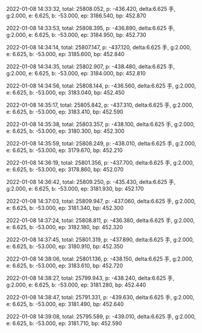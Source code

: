 2022-01-08 14:33:32, total: 25808.052, p: -436.420, delta:6.625 手, g:2.000, e: 6.625, b: -53.000, ep: 3186.540, bp: 452.870

2022-01-08 14:33:53, total: 25808.395, p: -436.890, delta:6.625 手, g:2.000, e: 6.625, b: -53.000, ep: 3184.950, bp: 452.730

2022-01-08 14:34:14, total: 25807.147, p: -437.120, delta:6.625 手, g:2.000, e: 6.625, b: -53.000, ep: 3185.600, bp: 452.840

2022-01-08 14:34:35, total: 25802.907, p: -438.480, delta:6.625 手, g:2.000, e: 6.625, b: -53.000, ep: 3184.000, bp: 452.810

2022-01-08 14:34:56, total: 25808.144, p: -436.560, delta:6.625 手, g:2.000, e: 6.625, b: -53.000, ep: 3183.040, bp: 452.450

2022-01-08 14:35:17, total: 25805.842, p: -437.310, delta:6.625 手, g:2.000, e: 6.625, b: -53.000, ep: 3183.410, bp: 452.590

2022-01-08 14:35:38, total: 25803.357, p: -438.100, delta:6.625 手, g:2.000, e: 6.625, b: -53.000, ep: 3180.300, bp: 452.300

2022-01-08 14:35:59, total: 25808.249, p: -438.010, delta:6.625 手, g:2.000, e: 6.625, b: -53.000, ep: 3179.670, bp: 452.210

2022-01-08 14:36:19, total: 25801.356, p: -437.700, delta:6.625 手, g:2.000, e: 6.625, b: -53.000, ep: 3178.860, bp: 452.070

2022-01-08 14:36:42, total: 25809.250, p: -435.430, delta:6.625 手, g:2.000, e: 6.625, b: -53.000, ep: 3181.930, bp: 452.170

2022-01-08 14:37:03, total: 25809.947, p: -437.060, delta:6.625 手, g:2.000, e: 6.625, b: -53.000, ep: 3181.340, bp: 452.300

2022-01-08 14:37:24, total: 25808.811, p: -436.380, delta:6.625 手, g:2.000, e: 6.625, b: -53.000, ep: 3182.180, bp: 452.320

2022-01-08 14:37:45, total: 25801.319, p: -437.890, delta:6.625 手, g:2.000, e: 6.625, b: -53.000, ep: 3180.910, bp: 452.350

2022-01-08 14:38:06, total: 25801.136, p: -438.150, delta:6.625 手, g:2.000, e: 6.625, b: -53.000, ep: 3183.610, bp: 452.720

2022-01-08 14:38:27, total: 25799.943, p: -438.240, delta:6.625 手, g:2.000, e: 6.625, b: -53.000, ep: 3181.280, bp: 452.440

2022-01-08 14:38:47, total: 25791.331, p: -439.630, delta:6.625 手, g:2.000, e: 6.625, b: -53.000, ep: 3181.490, bp: 452.640

2022-01-08 14:39:08, total: 25795.589, p: -439.010, delta:6.625 手, g:2.000, e: 6.625, b: -53.000, ep: 3181.710, bp: 452.590